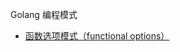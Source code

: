 Golang 编程模式

* [函数选项模式（functional options）](https://github.com/onlylovermb/go-program-pattern/tree/main/functional-options)
